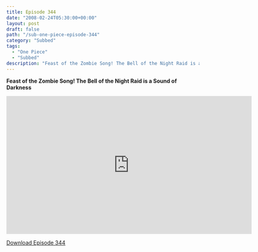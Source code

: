 ```yaml
---
title: Episode 344
date: "2008-02-24T05:30:00+00:00"
layout: post
draft: false
path: "/sub-one-piece-episode-344"
category: "Subbed"
tags:
  - "One Piece"
  - "Subbed"
description: "Feast of the Zombie Song! The Bell of the Night Raid is a Sound of Darkness"
---
```


**Feast of the Zombie Song! The Bell of the Night Raid is a Sound of Darkness**

<iframe width="640" height="360" src="https://www.rapidvideo.com/e/FXREQ1KSMJ" frameborder="0" marginwidth=0 marginheight=0 scrolling=no allowfullscreen></iframe>

<a href="http://ouo.io/qs/eCodkFEQ?s=https://rapidvid.to/d/https://www.rapidvideo.com/e/FXREQ1KSMJ">Download Episode 344</a>
